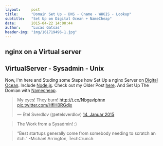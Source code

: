 ```yaml
---
layout:     post
title:      "Domain Set Up - DNS - Cname - WHOIS - Lookup"
subtitle:   "Set Up on Digital Ocean + NameCheap"
date:       2015-04-22 14:00:44
author:     "Lucas Gatsas"
header-img: "img/161719496-1.jpg"
---
```


<h2 class="section-heading"><strong>nginx on a Virtual server</strong> </h2>
<h2 class="section-heading">VirtualServer - Sysadmin - Unix </h2>


Now, I'm here and Studing some Steps how Set Up a nginx Server on [Digital Ocean](https://www.digitalocean.com/). Include [Node.js](https://nodejs.org/). Check out my Older Post [here](https://spaceg.github.io/2015/02/26/virtual-servers-for-start-ups-digital-ocean/). And Set Up The Domian with [Namecheap](https://www.namecheap.com/).


<blockquote class="twitter-tweet tw-align-center" lang="de"><p>My eyes! They burn! <a href="http://t.co/Nbgavlphnn">http://t.co/Nbgavlphnn</a> <a href="http://t.co/HfIH0RGdjx">pic.twitter.com/HfIH0RGdjx</a></p>&mdash; Etel Sverdlov (@etelsverdlov) <a href="https://twitter.com/etelsverdlov/status/555172636817649664">14. Januar 2015</a></blockquote>
<script async src="//platform.twitter.com/widgets.js" charset="utf-8"></script>

<blockquote> The Work from a Sysadmin! :)  </blockquote>

<blockquote>
“Best startups generally come from somebody needing to scratch an itch.” -Michael Arrington, TechCrunch 
</blockquote>

